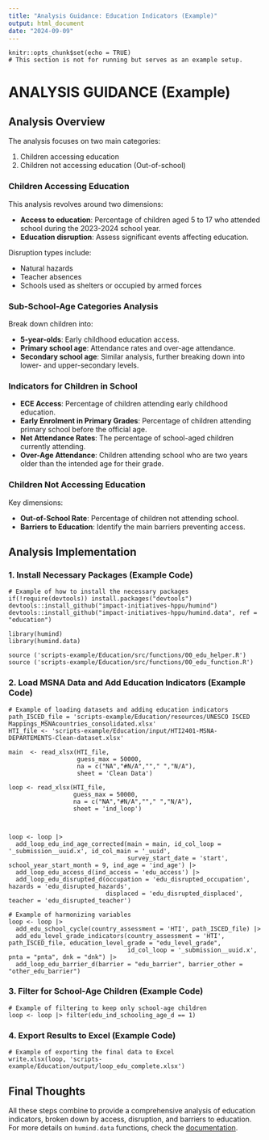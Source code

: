 ```yaml
---
title: "Analysis Guidance: Education Indicators (Example)"
output: html_document
date: "2024-09-09"
---
```


```{r setup, include=FALSE}
knitr::opts_chunk$set(echo = TRUE)
# This section is not for running but serves as an example setup.
```

# ANALYSIS GUIDANCE (Example)

## Analysis Overview

The analysis focuses on two main categories:
1. Children accessing education
2. Children not accessing education (Out-of-school)

### Children Accessing Education
This analysis revolves around two dimensions:
- **Access to education**: Percentage of children aged 5 to 17 who attended school during the 2023-2024 school year.
- **Education disruption**: Assess significant events affecting education.

Disruption types include:
- Natural hazards
- Teacher absences
- Schools used as shelters or occupied by armed forces

### Sub-School-Age Categories Analysis
Break down children into:
- **5-year-olds**: Early childhood education access.
- **Primary school age**: Attendance rates and over-age attendance.
- **Secondary school age**: Similar analysis, further breaking down into lower- and upper-secondary levels.

### Indicators for Children in School
- **ECE Access**: Percentage of children attending early childhood education.
- **Early Enrolment in Primary Grades**: Percentage of children attending primary school before the official age.
- **Net Attendance Rates**: The percentage of school-aged children currently attending.
- **Over-Age Attendance**: Children attending school who are two years older than the intended age for their grade.

### Children Not Accessing Education
Key dimensions:
- **Out-of-School Rate**: Percentage of children not attending school.
- **Barriers to Education**: Identify the main barriers preventing access.

## Analysis Implementation

### 1. Install Necessary Packages (Example Code)

```
# Example of how to install the necessary packages
if(!require(devtools)) install.packages("devtools")
devtools::install_github("impact-initiatives-hppu/humind")
devtools::install_github("impact-initiatives-hppu/humind.data", ref = "education")

library(humind) 
library(humind.data)

source ('scripts-example/Education/src/functions/00_edu_helper.R')
source ('scripts-example/Education/src/functions/00_edu_function.R')

```

### 2. Load MSNA Data and Add Education Indicators (Example Code)

```
# Example of loading datasets and adding education indicators
path_ISCED_file = 'scripts-example/Education/resources/UNESCO ISCED Mappings_MSNAcountries_consolidated.xlsx'
HTI_file <- 'scripts-example/Education/input/HTI2401-MSNA-DEPARTEMENTS-Clean-dataset.xlsx'

main  <- read_xlsx(HTI_file,
                   guess_max = 50000,
                   na = c("NA","#N/A",""," ","N/A"),
                   sheet = 'Clean Data')

loop <- read_xlsx(HTI_file,
                  guess_max = 50000,
                  na = c("NA","#N/A",""," ","N/A"),
                  sheet = 'ind_loop')



loop <- loop |>
  add_loop_edu_ind_age_corrected(main = main, id_col_loop = '_submission__uuid.x', id_col_main = '_uuid', 
                                 survey_start_date = 'start', school_year_start_month = 9, ind_age = 'ind_age') |>
  add_loop_edu_access_d(ind_access = 'edu_access') |>
  add_loop_edu_disrupted_d(occupation = 'edu_disrupted_occupation', hazards = 'edu_disrupted_hazards', 
                           displaced = 'edu_disrupted_displaced', teacher = 'edu_disrupted_teacher')

# Example of harmonizing variables
loop <- loop |>
  add_edu_school_cycle(country_assessment = 'HTI', path_ISCED_file) |>
  add_edu_level_grade_indicators(country_assessment = 'HTI', path_ISCED_file, education_level_grade = "edu_level_grade", 
                                 id_col_loop = '_submission__uuid.x', pnta = "pnta", dnk = "dnk") |>
  add_loop_edu_barrier_d(barrier = "edu_barrier", barrier_other = "other_edu_barrier")
```

### 3. Filter for School-Age Children (Example Code)

```
# Example of filtering to keep only school-age children
loop <- loop |> filter(edu_ind_schooling_age_d == 1)
```

### 4. Export Results to Excel (Example Code)

```
# Example of exporting the final data to Excel
write.xlsx(loop, 'scripts-example/Education/output/loop_edu_complete.xlsx')
```

## Final Thoughts

All these steps combine to provide a comprehensive analysis of education indicators, broken down by access, disruption, and barriers to education. For more details on `humind.data` functions, check the [documentation](https://github.com/impact-initiatives-hppu/humind).
